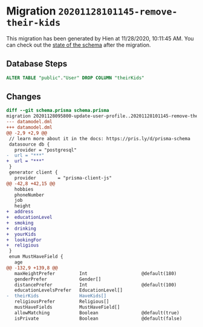 # Migration `20201128101145-remove-their-kids`

This migration has been generated by Hien at 11/28/2020, 10:11:45 AM.
You can check out the [state of the schema](./schema.prisma) after the migration.

## Database Steps

```sql
ALTER TABLE "public"."User" DROP COLUMN "theirKids"
```

## Changes

```diff
diff --git schema.prisma schema.prisma
migration 20201128095800-update-user-profile..20201128101145-remove-their-kids
--- datamodel.dml
+++ datamodel.dml
@@ -2,9 +2,9 @@
 // learn more about it in the docs: https://pris.ly/d/prisma-schema
 datasource db {
   provider = "postgresql"
-  url = "***"
+  url = "***"
 }
 generator client {
   provider        = "prisma-client-js"
@@ -42,8 +42,15 @@
   hobbies
   phoneNumber
   job
   height
+  address
+  educationLevel
+  smoking
+  drinking
+  yourKids
+  lookingFor
+  religious
 }
 enum MustHaveField {
   age
@@ -132,9 +139,8 @@
   maxHeightPrefer         Int                    @default(180)
   genderPrefer            Gender[]
   distancePrefer          Int                    @default(100)
   educationLevelsPrefer   EducationLevel[]
-  theirKids               HaveKids[]
   religiousPrefer         Religious[]
   mustHaveFields          MustHaveField[]
   allowMatching           Boolean                @default(true)
   isPrivate               Boolean                @default(false)
```


